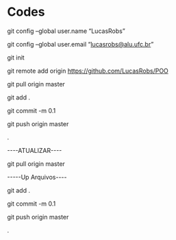 # Codes

git config –global user.name “LucasRobs”

git config –global user.email “lucasrobs@alu.ufc.br”

git init

git remote add origin https://github.com/LucasRobs/POO

git pull origin master

git add .

git commit -m 0.1

git push origin master


.


----ATUALIZAR----

git pull origin master

-----Up Arquivos----

git add .

git commit -m 0.1

git push origin master


.
